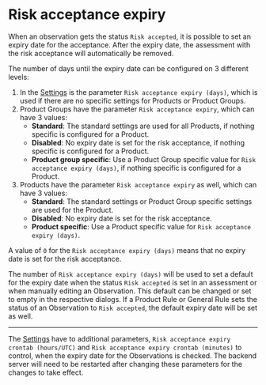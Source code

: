 # Risk acceptance expiry

When an observation gets the status `Risk accepted`, it is possible to set an expiry date for the acceptance. After the expiry date, the assessment with the risk acceptance will automatically be removed.

The number of days until the expiry date can be configured on 3 different levels:

1. In the [Settings](../getting_started/configuration.md#admininistration-in-secobserve) is the parameter `Risk acceptance expiry (days)`, which is used if there are no specific settings for Products or Product Groups.
2. Product Groups have the parameter `Risk acceptance expiry`, which can have 3 values:
    * **Standard**: The standard settings are used for all Products, if nothing specific is configured for a Product.
    * **Disabled**: No expiry date is set for the risk acceptance, if nothing specific is configured for a Product.
    * **Product group specific**: Use a Product Group specific value for `Risk acceptance expiry (days)`, if nothing specific is configured for a Product.
3. Products have the parameter `Risk acceptance expiry` as well, which can have 3 values:
    * **Standard**: The standard settings or Product Group specific settings are used for the Product.
    * **Disabled**: No expiry date is set for the risk acceptance.
    * **Product specific**: Use a Product specific value for `Risk acceptance expiry (days)`.

A value of `0` for the `Risk acceptance expiry (days)` means that no expiry date is set for the risk acceptance.

The number of `Risk acceptance expiry (days)` will be used to set a default for the expiry date when the status `Risk accepted` is set in an assessment or when manually editing an Observation. This default can be changed or set to empty in the respective dialogs. If a Product Rule or General Rule sets the status of an Observation to `Risk accepted`, the default expiry date will be set as well.

---

The [Settings](../getting_started/configuration.md#admininistration-in-secobserve) have to additional parameters, `Risk acceptance expiry crontab (hours/UTC)` and `Risk acceptance expiry crontab (minutes)` to control, when the expiry date for the Observations is checked. The backend server will need to be restarted after changing these parameters for the changes to take effect.
 